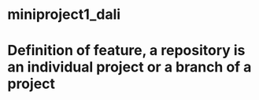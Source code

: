# miniproject1_dali
# Definition of feature, a repository is an individual project or a branch of a project
